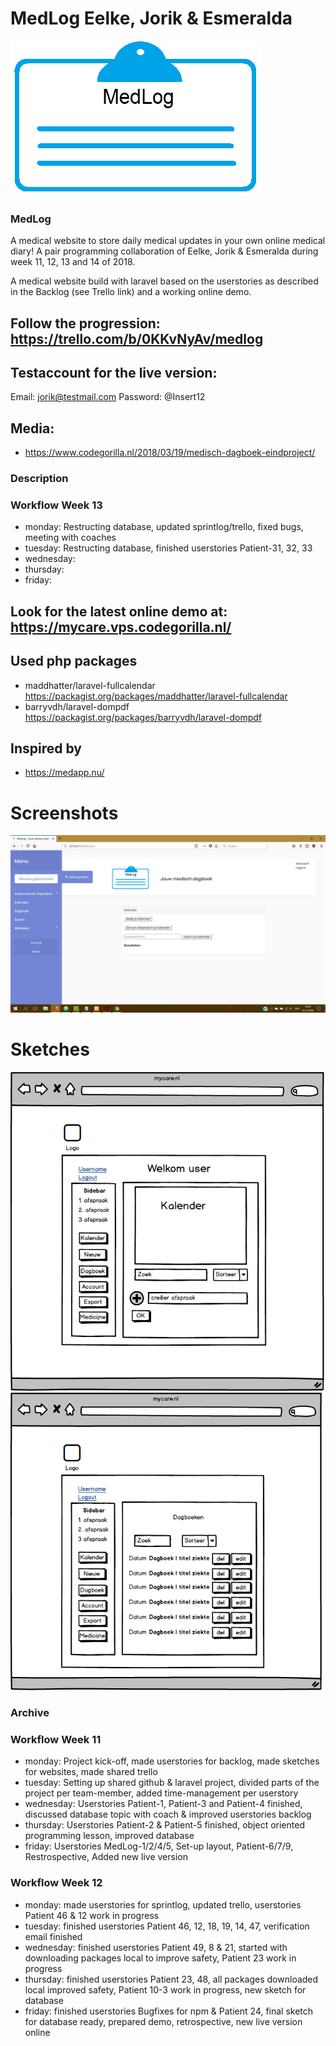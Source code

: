 # MedLog Eelke, Jorik & Esmeralda 
![Alt text](https://github.com/Eelkevd/MedLog/blob/master/MedLogo.png?raw=true "MedLogo")

### MedLog
A medical website to store daily medical updates in your own online medical diary!
A pair programming collaboration of Eelke, Jorik & Esmeralda during week 11, 12, 13 and 14 of 2018. 

A medical website build with laravel based on the userstories as described in the Backlog (see Trello link) and a working online demo.

## Follow the progression: https://trello.com/b/0KKvNyAv/medlog

## Testaccount for the live version:
Email: jorik@testmail.com
Password: @Insert12

## Media:
- https://www.codegorilla.nl/2018/03/19/medisch-dagboek-eindproject/

### Description

### Workflow Week 13
- monday: Restructing database, updated sprintlog/trello, fixed bugs, meeting with coaches
- tuesday: Restructing database, finished userstories Patient-31, 32, 33 
- wednesday:
- thursday:
- friday:

## Look for the latest online demo at: https://mycare.vps.codegorilla.nl/

## Used php packages
- maddhatter/laravel-fullcalendar https://packagist.org/packages/maddhatter/laravel-fullcalendar
- barryvdh/laravel-dompdf https://packagist.org/packages/barryvdh/laravel-dompdf

## Inspired by 
- https://medapp.nu/

# Screenshots
![Alt text](https://github.com/Eelkevd/MedLog/blob/master/homepage.png?raw=true "Homepage")

# Sketches
![Alt text](https://github.com/Eelkevd/MedLog/blob/master/Sketchhomepage.png?raw=true "Homepage sketch")
![Alt text](https://github.com/Eelkevd/MedLog/blob/master/Sketchdagboekoverzicht.png?raw=true "Dagboek overzicht sketch")

### Archive
### Workflow Week 11
- monday: Project kick-off, made userstories for backlog, made sketches for websites, made shared trello
- tuesday: Setting up shared github & laravel project, divided parts of the project per team-member, added time-management per userstory
- wednesday: Userstories Patient-1, Patient-3 and Patient-4 finished, discussed database topic with coach & improved userstories backlog 
- thursday: Userstories Patient-2 & Patient-5 finished, object oriented programming lesson, improved database
- friday: Userstories MedLog-1/2/4/5, Set-up layout, Patient-6/7/9, Restrospective, Added new live version

### Workflow Week 12
- monday:  made userstories for sprintlog, updated trello, userstories Patient 46 & 12 work in progress
- tuesday: finished userstories Patient 46, 12, 18, 19, 14, 47, verification email finished
- wednesday: finished userstories Patient 49, 8 & 21, started with downloading packages local to improve safety, Patient 23 work in progress
- thursday: finished userstories Patient 23, 48, all packages downloaded local improved safety, Patient 10-3 work in progress, new sketch for database
- friday: finished userstories Bugfixes for npm & Patient 24, final sketch for database ready, prepared demo, retrospective, new live version online
